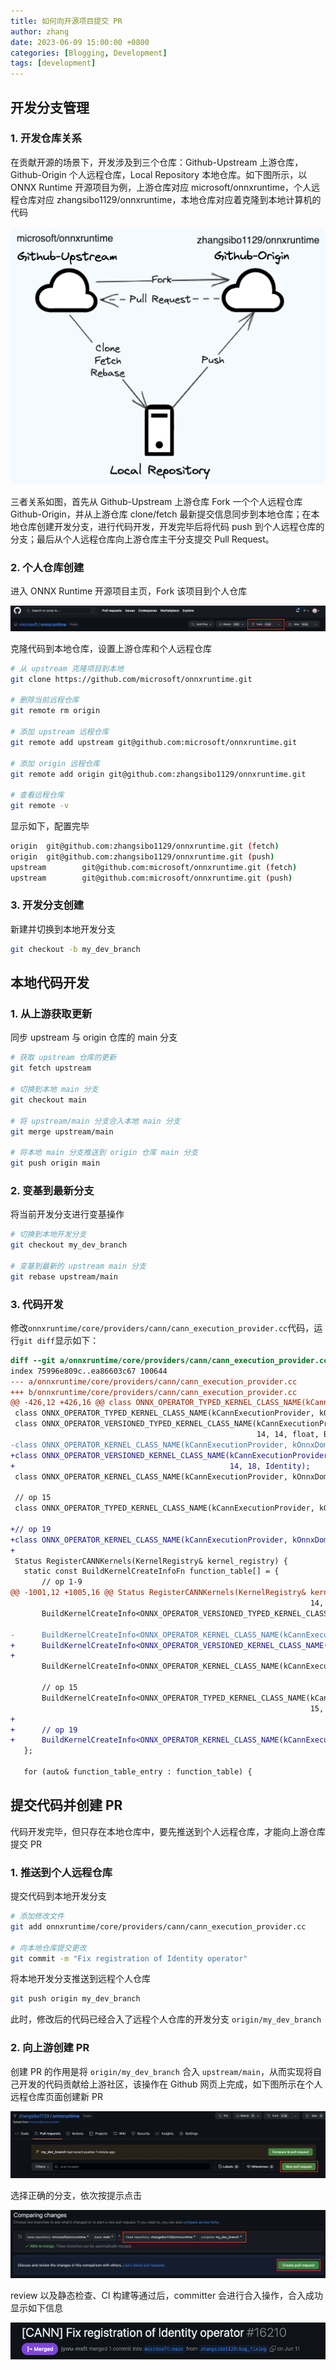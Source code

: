 ```yaml
---
title: 如何向开源项目提交 PR
author: zhang
date: 2023-06-09 15:00:00 +0800
categories: [Blogging, Development]
tags: [development]
---
```


## 开发分支管理

### 1. 开发仓库关系

在贡献开源的场景下，开发涉及到三个仓库：Github-Upstream 上游仓库，Github-Origin 个人远程仓库，Local Repository 本地仓库。如下图所示，以 ONNX Runtime 开源项目为例，上游仓库对应 microsoft/onnxruntime，个人远程仓库对应 zhangsibo1129/onnxruntime，本地仓库对应着克隆到本地计算机的代码

![branches](/images/2023-06/repos.png)

三者关系如图，首先从 Github-Upstream 上游仓库 Fork 一个个人远程仓库 Github-Origin，并从上游仓库 clone/fetch 最新提交信息同步到本地仓库；在本地仓库创建开发分支，进行代码开发，开发完毕后将代码 push 到个人远程仓库的分支；最后从个人远程仓库向上游仓库主干分支提交 Pull Request。

### 2. 个人仓库创建

进入 ONNX Runtime 开源项目主页，Fork 该项目到个人仓库

![Fork](/images/2023-06/fork.png)

克隆代码到本地仓库，设置上游仓库和个人远程仓库

```bash
# 从 upstream 克隆项目到本地
git clone https://github.com/microsoft/onnxruntime.git

# 删除当前远程仓库
git remote rm origin

# 添加 upstream 远程仓库
git remote add upstream git@github.com:microsoft/onnxruntime.git

# 添加 origin 远程仓库
git remote add origin git@github.com:zhangsibo1129/onnxruntime.git

# 查看远程仓库
git remote -v
```

显示如下，配置完毕

```bash
origin  git@github.com:zhangsibo1129/onnxruntime.git (fetch)
origin  git@github.com:zhangsibo1129/onnxruntime.git (push)
upstream        git@github.com:microsoft/onnxruntime.git (fetch)
upstream        git@github.com:microsoft/onnxruntime.git (push)
```

### 3. 开发分支创建

新建并切换到本地开发分支

```bash
git checkout -b my_dev_branch
```

## 本地代码开发

### 1. 从上游获取更新

同步 upstream 与 origin 仓库的 main 分支

```bash
# 获取 upstream 仓库的更新
git fetch upstream 

# 切换到本地 main 分支
git checkout main

# 将 upstream/main 分支合入本地 main 分支
git merge upstream/main

# 将本地 main 分支推送到 origin 仓库 main 分支
git push origin main
```

### 2. 变基到最新分支

将当前开发分支进行变基操作

```bash
# 切换到本地开发分支
git checkout my_dev_branch

# 变基到最新的 upstream main 分支
git rebase upstream/main
```

### 3. 代码开发

修改`onnxruntime/core/providers/cann/cann_execution_provider.cc`代码，运行`git diff`显示如下：

```diff
diff --git a/onnxruntime/core/providers/cann/cann_execution_provider.cc b/onnxruntime/core/providers/cann/cann_execution_provider.cc
index 75996e809c..ea86603c67 100644
--- a/onnxruntime/core/providers/cann/cann_execution_provider.cc
+++ b/onnxruntime/core/providers/cann/cann_execution_provider.cc
@@ -426,12 +426,16 @@ class ONNX_OPERATOR_TYPED_KERNEL_CLASS_NAME(kCannExecutionProvider, kOnnxDomain,
 class ONNX_OPERATOR_TYPED_KERNEL_CLASS_NAME(kCannExecutionProvider, kOnnxDomain, 14, double, Relu);
 class ONNX_OPERATOR_VERSIONED_TYPED_KERNEL_CLASS_NAME(kCannExecutionProvider, kOnnxDomain,
                                                       14, 14, float, BatchNormalization);
-class ONNX_OPERATOR_KERNEL_CLASS_NAME(kCannExecutionProvider, kOnnxDomain, 14, Identity);
+class ONNX_OPERATOR_VERSIONED_KERNEL_CLASS_NAME(kCannExecutionProvider, kOnnxDomain,
+                                                14, 18, Identity);
 class ONNX_OPERATOR_KERNEL_CLASS_NAME(kCannExecutionProvider, kOnnxDomain, 14, Reshape);
 
 // op 15
 class ONNX_OPERATOR_TYPED_KERNEL_CLASS_NAME(kCannExecutionProvider, kOnnxDomain, 15, float, BatchNormalization);
 
+// op 19
+class ONNX_OPERATOR_KERNEL_CLASS_NAME(kCannExecutionProvider, kOnnxDomain, 19, Identity);
+
 Status RegisterCANNKernels(KernelRegistry& kernel_registry) {
   static const BuildKernelCreateInfoFn function_table[] = {
       // op 1-9
@@ -1001,12 +1005,16 @@ Status RegisterCANNKernels(KernelRegistry& kernel_registry) {
                                                                   14, double, Relu)>,
       BuildKernelCreateInfo<ONNX_OPERATOR_VERSIONED_TYPED_KERNEL_CLASS_NAME(kCannExecutionProvider, kOnnxDomain,
                                                                             14, 14, float, BatchNormalization)>,
-      BuildKernelCreateInfo<ONNX_OPERATOR_KERNEL_CLASS_NAME(kCannExecutionProvider, kOnnxDomain, 14, Identity)>,
+      BuildKernelCreateInfo<ONNX_OPERATOR_VERSIONED_KERNEL_CLASS_NAME(kCannExecutionProvider, kOnnxDomain,
+                                                                      14, 18, Identity)>,
       BuildKernelCreateInfo<ONNX_OPERATOR_KERNEL_CLASS_NAME(kCannExecutionProvider, kOnnxDomain, 14, Reshape)>,
 
       // op 15
       BuildKernelCreateInfo<ONNX_OPERATOR_TYPED_KERNEL_CLASS_NAME(kCannExecutionProvider, kOnnxDomain,
                                                                   15, float, BatchNormalization)>,
+
+      // op 19
+      BuildKernelCreateInfo<ONNX_OPERATOR_KERNEL_CLASS_NAME(kCannExecutionProvider, kOnnxDomain, 19, Identity)>,
   };
 
   for (auto& function_table_entry : function_table) {
```

## 提交代码并创建 PR

代码开发完毕，但只存在本地仓库中，要先推送到个人远程仓库，才能向上游仓库提交 PR

### 1. 推送到个人远程仓库

提交代码到本地开发分支

```bash
# 添加修改文件
git add onnxruntime/core/providers/cann/cann_execution_provider.cc

# 向本地仓库提交更改
git commit -m "Fix registration of Identity operator"
```

将本地开发分支推送到远程个人仓库

```bash
git push origin my_dev_branch
```

此时，修改后的代码已经合入了远程个人仓库的开发分支 `origin/my_dev_branch`

### 2. 向上游创建 PR
创建 PR 的作用是将 `origin/my_dev_branch` 合入 `upstream/main`，从而实现将自己开发的代码贡献给上游社区，该操作在 Github 网页上完成，如下图所示在个人远程仓库页面创建新 PR

![PR0](/images/2023-06/pr0.png)

选择正确的分支，依次按提示点击

![PR1](/images/2023-06/pr1.png)

review 以及静态检查、CI 构建等通过后，committer 会进行合入操作，合入成功显示如下信息

![PR1](/images/2023-06/merged.png)
